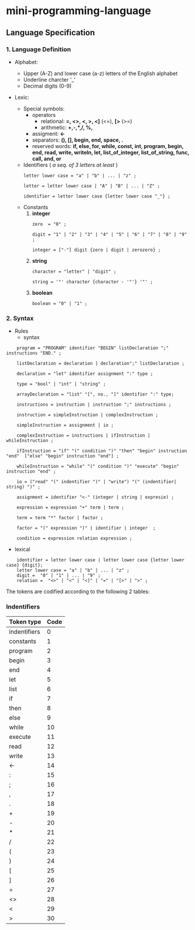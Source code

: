 # mini-programming-language

## Language Specification

### 1. Language Definition
* Alphabet:
    * Upper (A-Z) and lower case (a-z) letters of the English alphabet
    * Underline charcter '_'
    * Decimal digits (0-9)


* Lexic:
    * Special symbols:
        * operators     
            * relational: **=, <>, <, >, <]** (<=), **[>** (>=)
            * arithmetic: **+,-,*,/, %,**
        * assigment: **<-**
        * separators: **(), [], begin, end, space, .**
        * reserved words: **if, else, for, while, const, int, program, begin, end, read, write, writeln, let, list_of_integer, list_of_string, func, call, and, or**
    * Identifiers ( *a seq. of 3 letters at least* )
        ```pseudo
        letter lower case = "a" | "b" | ... | "z" ;   

        letter = letter lower case | "A" | "B" | ... | "Z" ;

        identifier = letter lower case {letter lower case "_"} ;
        ```
    * Constants
        1. **integer**
            ```pseudo
            zero  = "0" ;
            
            digit = "1" | "2" | "3" | "4" | "5" | "6" | "7" | "8" | "9" ;

            integer = ["-"] digit {zero | digit | zerozero} ;
            ```
        2. **string**
            ```pseudo
            character = "letter" | "digit" ; 

            string = '"' character {character - '"'} '"' ;
            ```
        3. **boolean**
            ```pseudo
            boolean = "0" | "1" ; 
            ```
### 2. Syntax
* Rules
    * syntax 
    
```pseudo
    program = "PROGRAM" identifier "BEGIN" listDeclaration ";" instructions "END." ;

    listDeclaration = declaration | declaration";" listDeclaration ;

    declaration = "let" identifier assignment ":" type ;

    type = "bool" | "int" | "string" ;

    arrayDeclaration = "list" "[", no., "]" identifier ":" type;              
    
    instructions = instruction | instruction ";" instructions ; 

    instruction = simpleInstruction | complexInstruction ;

    simpleInstruction = assignment | io ;

    complexInstruction = instructions | ifInstruction | whileInstruction ; 

    ifInstruction = "if" "(" condition ")" "then" "begin" instruction "end"  ["else" "begin" instruction "end"] ;

    whileInstruction = "while" "(" condition ")" "execute" "begin" instruction "end" ;

    io = ("read" "(" indentifier ")" | "write") "(" (indentifier| string) ")" ;
    
    assignment = identifier "<-" (integer | string | expresie) ;

    expression = expression "+" term | term ; 

    term = term "*" factor | factor ;

    factor = "(" expression ")" | identifier | integer  ;

    condition = expression relation expression ;
``` 

* lexical

```pseudo
    identifier = letter lower case | letter lower case {letter lower case} {digit};
    letter lower case = "a" | "b" | ... | "z" ;
    digit =  "0" | "1" | ... | "9" ;
    relation =  "<>" | "<" | "<]" | "=" | "[>" | ">" ;
```

The tokens are codified according to the following 2 tables:

### Indentifiers
| Token type       | Code  |  
|------------------|-------|
|  indentifiers    | 0     |
|  constants       | 1     |
|  program         | 2     |
|  begin           | 3     |
|  end             | 4     |
|  let             | 5     |
|  list            | 6     |
|  if              | 7     |
|  then            | 8     |
|  else            | 9     |
|  while           | 10    |
|  execute         | 11    |
|  read            | 12    |
|  write           | 13    |
|  <-              | 14    |
|  :               | 15    |
|  ;               | 16    |
|  ,               | 17    |
|  .               | 18    |
|  +               | 19    |
|  -               | 20    |
|  *               | 21    |
|  /               | 22    |
|  (               | 23    |
|  )               | 24    |
|  [               | 25    |
|  ]               | 26    |
|  =               | 27    |
|  <>              | 28    |
|  <               | 29    |
|  >               | 30    |